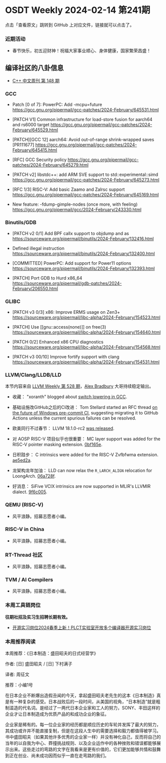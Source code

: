 # OSDT Weekly 2024-02-14 第241期

点击「查看原文」跳转到 GitHub 上对应文件，链接就可以点击了。

### 近期活动

- 春节快乐，初五迎财神！祝福大家事业顺心、身体健康，国家繁荣昌盛！

## 编译社区的八卦信息

- [C++ 中文周刊 第 148 期](https://mp.weixin.qq.com/s/p_ZuYSchk4_piHk4cuKD3g)

### GCC

- Patch [0 of 7]: PowerPC: Add -mcpu=future
  https://gcc.gnu.org/pipermail/gcc-patches/2024-February/645531.html

- [PATCH V1] Common infrastructure for load-store fusion for aarch64 and rs6000 target
  https://gcc.gnu.org/pipermail/gcc-patches/2024-February/645529.html

- [PATCH][GCC 12] aarch64: Avoid out-of-range shrink-wrapped saves [PR111677]
  https://gcc.gnu.org/pipermail/gcc-patches/2024-February/645415.html

- [RFC] GCC Security policy
  https://gcc.gnu.org/pipermail/gcc-patches/2024-February/645279.html

- [PATCH v2] libstdc++: add ARM SVE support to std::experimental::simd
  https://gcc.gnu.org/pipermail/gcc-patches/2024-February/645273.html

- [RFC 1/3] RISC-V: Add basic Zaamo and Zalrsc support
  https://gcc.gnu.org/pipermail/gcc-patches/2024-February/645169.html

- New feature: -fdump-gimple-nodes (once more, with feeling)
  https://gcc.gnu.org/pipermail/gcc/2024-February/243330.html

### Binutils/GDB

- [PATCH v2 0/1] Add BPF callx support to objdump and as
  https://sourceware.org/pipermail/binutils/2024-February/132416.html

- Defined illegal instruction
  https://sourceware.org/pipermail/binutils/2024-February/132400.html

- [COMMITTED] PowerPC: Add support for Power11 options
  https://sourceware.org/pipermail/binutils/2024-February/132393.html

- [PATCH] Port GDB to Hurd x86_64
  https://sourceware.org/pipermail/gdb-patches/2024-February/206550.html

### GLIBC

- [PATCH v3 0/3] x86: Improve ERMS usage on Zen3+
  https://sourceware.org/pipermail/libc-alpha/2024-February/154523.html

- [PATCH] Use [[gnu::access(none)]] on free(3)
  https://sourceware.org/pipermail/libc-alpha/2024-February/154640.html

- [PATCH 0/2] Enhanced x86 CPU diagnostics
  https://sourceware.org/pipermail/libc-alpha/2024-February/154568.html

- [PATCH v3 00/10] Improve fortify support with clang
  https://sourceware.org/pipermail/libc-alpha/2024-February/154531.html

### LLVM/Clang/LLDB/LLD

本节内容来自 [LLVM Weekly 第 528 期](http://llvmweekly.org/issue/528)，[Alex Bradbury](https://www.linkedin.com/in/alex-bradbury/) 大哥持续稳定输出。

* 收藏： "xoranth" blogged about [switch lowering in GCC](https://xoranth.net/gcc-switch/).

* 基础设施改GitHub之后的CI改进： Tom Stellard started an RFC thread [on the future of Windows pre-commit CI](https://discourse.llvm.org/t/rfc-future-of-windows-pre-commit-ci/76840), suggesting migrating it to GitHub Actions unless the current spurious failures can be resolved.

* 欧美同行不过春节： LLVM 18.1.0-rc2 [was released](https://discourse.llvm.org/t/llvm-18-1-0-rc2-released/76854).

* 对 AOSP RISC-V 项目似乎也很重要： MC layer support was added for the RISC-V pointer masking extension.
  [0bf165e](https://github.com/llvm/llvm-project/commit/0bf165e383ac).

* 日积跬步： C intrinsics were added for the RISC-V Zvfbfwma extension.
  [ae5ed2a](https://github.com/llvm/llvm-project/commit/ae5ed2a5d873).

* 龙架构龙年加油： LLD can now relax the `R_LARCH_ALIGN` relocation for LoongArch.
  [06a728f](https://github.com/llvm/llvm-project/commit/06a728f3feab).

* 好消息： SiFive VCIX intrinsics are now supported in MLIR's LLVMIR dialect.
  [9f6c005](https://github.com/llvm/llvm-project/commit/9f6c00565a82).

### QEMU (RISC-V)

- 风平浪静。招募志愿者小编。

### RISC-V in China

- 风平浪静。招募志愿者小编。

### RT-Thread 社区

- 风平浪静。招募志愿者小编。

### TVM / AI Compilers

- 风平浪静。招募志愿者小编。

### 本周工具链岗位

**往期社招及实习生招聘长期有效。**

- [开源实习岗位2024春季上新！PLCT实验室开放多个编译器开源实习岗位](https://mp.weixin.qq.com/s/D-l7hE2S-21NCAZsVqPzMA)

### 本周推荐阅读

本周推荐：《日本制造：盛田昭夫的日式经营学》

作者: [日] 盛田昭夫 / [日] 下村满子

译者: 周征文

推荐：小编1号

在日本企业不断爆出造假丑闻的今天，拿起盛田昭夫老先生的这本《日本制造》真是有一种复杂的感受。日本战败后的一段时间，从美国的视角，“日本制造”就是粗制滥造的代名词。是经过了一两代日本企业家和工人的努力，SONY、丰田这样的企业才让日本制造成为优质产品的和成功企业的象征。

企业家是稀有的。每一位企业家的经历都是顺应历史的车轮并发挥了最大的努力，其成功或许并不能直接复制，但是在这段人生中的需要选择和毅力都值得被学习。书中盛田昭夫（如果其他许多优秀的企业家一样）并没有神化自己，反而将自己的当年的以自我为中心、莽撞挑战规则、以及企业运作中的各种挫败和错误都能够展示出来。这些走过的弯路的文字在我看来是更有价值的，它们更加能够共情和鼓舞到正在创业、尚未成功因而似乎一直在走弯路的我们。
